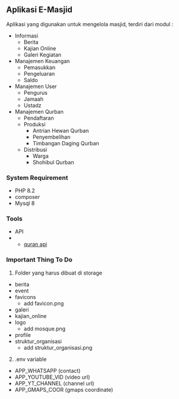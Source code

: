 ## Aplikasi E-Masjid
Aplikasi yang digunakan untuk mengelola masjid, terdiri dari modul : 
- Informasi
    - Berita
    - Kajian Online
    - Galeri Kegiatan
- Manajemen Keuangan 
    - Pemasukkan
    - Pengeluaran
    - Saldo 
- Manajemen User 
    - Pengurus
    - Jamaah 
    - Ustadz
- Manajemen Qurban
    - Pendaftaran
    - Produksi
        - Antrian Hewan Qurban
        - Penyembelihan
        - Timbangan Daging Qurban
    - Distribusi
        - Warga
        - Shohibul Qurban

### System Requirement
- PHP 8.2
- composer
- Mysql 8

### Tools
- API 
- - [quran api](https://equran.id/api)

### Important Thing To Do
1. Folder yang harus dibuat di storage
- berita
- event
- favicons
    - add favicon.png
- galeri
- kajian_online
- logo
    - add mosque.png
- profile
- struktur_organisasi
    - add struktur_organisasi.png
2. .env variable
- APP_WHATSAPP (contact)
- APP_YOUTUBE_VID (video url)
- APP_YT_CHANNEL (channel url)
- APP_GMAPS_COOR (gmaps coordinate)
